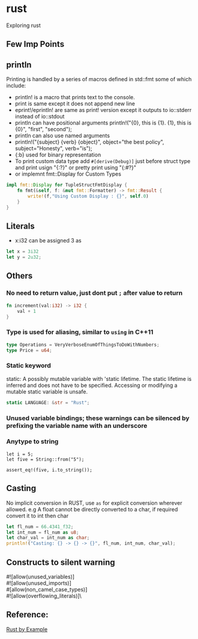 # rust
Exploring rust

## Few Imp Points
## println
Printing is handled by a series of macros defined in std::fmt some of which include:
* println! is a macro that prints text to the console.
* print is same except it does not append new line
* eprint!/eprintln! are same as print! version except it outputs to io::stderr instead of io::stdout
* println can have positional arguments
println!("{0}, this is {1}. {1}, this is {0}", "first", "second");
* println can also use named arguments
* println!("{subject} {verb} {object}",
             object="the best policy",
             subject="Honesty",
             verb="is");
* {:b} used for binary representation
* To print custom data type add `#[derive(Debug)]` just before struct type and print usign "{:?}" or pretty print using "{:#?}" 
* or implemnt fmt::Display for Custom Types
```rust
impl fmt::Display for TupleStructFmtDisplay {
    fn fmt(&self, f: &mut fmt::Formatter) -> fmt::Result {
        write!(f,"Using Custom Display : {}", self.0)
    }
}
``` 
## Literals
* x:i32  can be assigned 3 as 
```rust
let x = 3i32
let y = 2u32;
```
## Others
### No need to return value, just dont put `;` after value to return
```rust
fn increment(val:i32) -> i32 {
    val + 1
}
```
### Type is used for aliasing, similar to `using` in C++11 
```rust 
type Operations = VeryVerboseEnumOfThingsToDoWithNumbers; 
type Price = u64;
```
### Static keyword
static: A possibly mutable variable with 'static lifetime. The static lifetime is inferred and does not have to be specified. Accessing or modifying a mutable static variable is unsafe.
```rust
static LANGUAGE: &str = "Rust";
```
### Unused variable bindings; these warnings can be silenced by prefixing the variable name with an underscore

### Anytype to string
```
let i = 5;
let five = String::from("5");

assert_eq!(five, i.to_string());
```
## Casting
No implicit conversion in RUST, use `as` for explicit conversion wherever allowed. e.g A float cannot be directly converted to a char, if required convert it to int then char 
```rust
let fl_num = 66.4341_f32;
let int_num = fl_num as u8;
let char_val = int_num as char;
println!("Casting: {} -> {} -> {}", fl_num, int_num, char_val);
```

## Constructs to silent warning
#![allow(unused_variables)]\
#![allow(unused_imports)]\
#[allow(non_camel_case_types)]\
#![allow(overflowing_literals)]\

## Reference:
[Rust by Example](https://doc.rust-lang.org/stable/rust-by-example/index.html)

